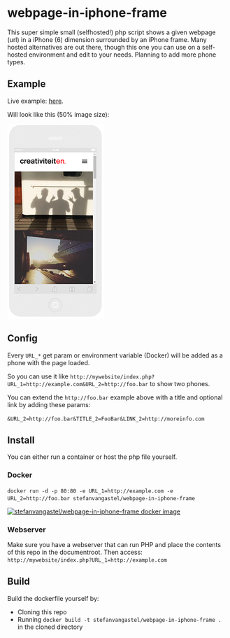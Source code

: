 # webpage-in-iphone-frame
This super simple small (selfhosted!) php script shows a given webpage (url) in a iPhone (6) dimension surrounded by an iPhone frame. Many hosted alternatives are out there, though this one you can use on a self-hosted environment and edit to your needs. Planning to add more phone types.

## Example
Live example: [here](http://giix.nl/demo/webpage-in-iphone-frame/index.php?URL_1=http://creativiteiten.nl).

Will look like this (50% image size):

![Example](https://github.com/stefanvangastel/webpage-in-iphone-frame/blob/master/img/example_half.png)

## Config

Every `URL_*` get param or environment variable (Docker) will be added as a phone with the page loaded.

So you can use it like `http://mywebsite/index.php?URL_1=http://example.com&URL_2=http://foo.bar` to show two phones.

You can extend the `http://foo.bar` example above with a title and optional link by adding these params:

`&URL_2=http://foo.bar&TITLE_2=FooBar&LINK_2=http://moreinfo.com`

## Install
You can either run a container or host the php file yourself.

### Docker
`docker run -d -p 80:80 -e URL_1=http://example.com -e URL_2=http://foo.bar stefanvangastel/webpage-in-iphone-frame`

[![stefanvangastel/webpage-in-iphone-frame docker image](http://dockeri.co/image/stefanvangastel/webpage-in-iphone-frame)](https://registry.hub.docker.com/u/stefanvangastel/webpage-in-iphone-frame/)

### Webserver
Make sure you have a webserver that can run PHP and place the contents of this repo in the documentroot. Then access:
`http://mywebsite/index.php?URL_1=http://example.com`

## Build
Build the dockerfile yourself by:

* Cloning this repo
* Running `docker build -t stefanvangastel/webpage-in-iphone-frame .` in the cloned directory

